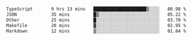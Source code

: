 <!--START_SECTION:waka-->

```txt
TypeScript       9 hrs 13 mins   ████████████████████▒░░░░   80.98 %
JSON             35 mins         █▒░░░░░░░░░░░░░░░░░░░░░░░   05.22 %
Other            25 mins         █░░░░░░░░░░░░░░░░░░░░░░░░   03.70 %
Makefile         20 mins         ▓░░░░░░░░░░░░░░░░░░░░░░░░   02.95 %
Markdown         12 mins         ▒░░░░░░░░░░░░░░░░░░░░░░░░   01.84 %
```

<!--END_SECTION:waka-->